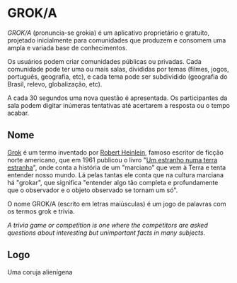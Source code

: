 # GROK/A

*GROK/A* (pronuncia-se grokia) é um aplicativo proprietário e gratuito, projetado inicialmente para comunidades que produzem e consomem uma ampla e variada base de conhecimentos.

Os usuários podem criar comunidades públicas ou privadas. Cada comunidade pode ter uma ou mais salas, divididas por temas (filmes, jogos, português, geografia, etc), e cada tema pode ser subdividido (geografia do Brasil, relevo, globalização, etc).

A cada 30 segundos uma nova questão é apresentada. Os participantes da sala podem digitar inúmeras tentativas até acertarem a resposta ou o tempo acabar.

## Nome

[Grok](https://en.wikipedia.org/wiki/Grok) é um termo inventado por [Robert Heinlein](https://en.wikipedia.org/wiki/Robert_A._Heinlein), famoso escritor de ficção norte americano, que em 1961 publicou o livro "[Um estranho numa terra estranha](https://en.wikipedia.org/wiki/Stranger_in_a_Strange_Land)", onde conta a história de um "marciano" que vem à Terra e tenta entender nosso mundo. Lá pelas tantas ele conta que na cultura marciana há "grokar", que significa "entender algo tão completa e profundamente que o observador e o objeto observado se tornam um só".

O nome GROK/A (escrito em letras maiúsculas) é um jogo de palavras com os termos grok e trivia.

_A trivia game or competition is one where the competitors are asked questions about interesting but unimportant facts in many subjects._


## Logo

Uma coruja alienígena

